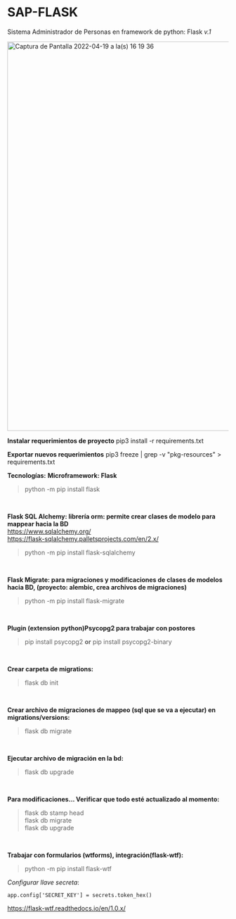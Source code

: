 # SAP-FLASK
Sistema Administrador de Personas en framework de python: Flask *v.1*


<img width="885" alt="Captura de Pantalla 2022-04-19 a la(s) 16 19 36" src="https://user-images.githubusercontent.com/39862006/164103692-b2aec98e-cdde-4c4e-b5a2-734a04d7f4ef.png">

<br>

**Instalar requerimientos de proyecto**
     pip3 install -r requirements.txt

**Exportar nuevos requerimientos**
    pip3 freeze | grep -v "pkg-resources" > requirements.txt

**Tecnologías:**
**Microframework: Flask**
> python -m pip install flask

<br>

**Flask SQL Alchemy: librería orm: permite crear clases de modelo para mappear hacia la BD**
<br>
https://www.sqlalchemy.org/
<br>
https://flask-sqlalchemy.palletsprojects.com/en/2.x/
<br>
> python -m pip install flask-sqlalchemy
<br>

**Flask Migrate: para migraciones y modificaciones de clases de modelos hacia BD, (proyecto: alembic, crea archivos de migraciones)**
> python -m pip install flask-migrate

<br>

**Plugin (extension python)Psycopg2 para trabajar con postores**
> pip install psycopg2
**or**
> pip install psycopg2-binary

<br>

**Crear carpeta de migrations:**
> flask db init

<br>

**Crear archivo de migraciones de mappeo (sql que se va a ejecutar) en migrations/versions:**
> flask db migrate

<br>

**Ejecutar archivo de migración en la bd:**
> flask db upgrade

<br>

**Para modificaciones...
Verificar que todo esté actualizado al momento:**
> flask db stamp head <br>
> flask db migrate <br>
> flask db upgrade

<br>

**Trabajar con formularios (wtforms), integración(flask-wtf):**
> python -m pip install flask-wtf
 
_Configurar llave secreta_:

    app.config['SECRET_KEY'] = secrets.token_hex()

https://flask-wtf.readthedocs.io/en/1.0.x/
